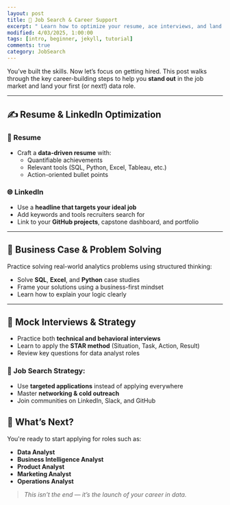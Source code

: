 ```yaml
---
layout: post
title: 🚀 Job Search & Career Support
excerpt: " Learn how to optimize your resume, ace interviews, and land your first role as a Data Analyst."
modified: 4/03/2025, 1:00:00
tags: [intro, beginner, jekyll, tutorial]
comments: true
category: JobSearch
---
```


You’ve built the skills. Now let’s focus on getting hired. This post walks through the key career-building steps to help you **stand out** in the job market and land your first (or next!) data role.

--- 
## ✍️ Resume & LinkedIn Optimization

### 📄 Resume

- Craft a **data-driven resume** with:
  - Quantifiable achievements
  - Relevant tools (SQL, Python, Excel, Tableau, etc.)
  - Action-oriented bullet points

### 🌐 LinkedIn

- Use a **headline that targets your ideal job**
- Add keywords and tools recruiters search for
- Link to your **GitHub projects**, capstone dashboard, and portfolio

---

## 🧠 Business Case & Problem Solving

Practice solving real-world analytics problems using structured thinking:

- Solve **SQL**, **Excel**, and **Python** case studies  
- Frame your solutions using a business-first mindset  
- Learn how to explain your logic clearly  

---

## 🎤 Mock Interviews & Strategy

- Practice both **technical and behavioral interviews**
- Learn to apply the **STAR method** (Situation, Task, Action, Result)
- Review key questions for data analyst roles

### 🎯 Job Search Strategy:

- Use **targeted applications** instead of applying everywhere  
- Master **networking & cold outreach**  
- Join communities on LinkedIn, Slack, and GitHub  


## 🧭 What’s Next?

You're ready to start applying for roles such as:

- **Data Analyst**
- **Business Intelligence Analyst**
- **Product Analyst**
- **Marketing Analyst**
- **Operations Analyst**

> *This isn’t the end — it’s the launch of your career in data.*

